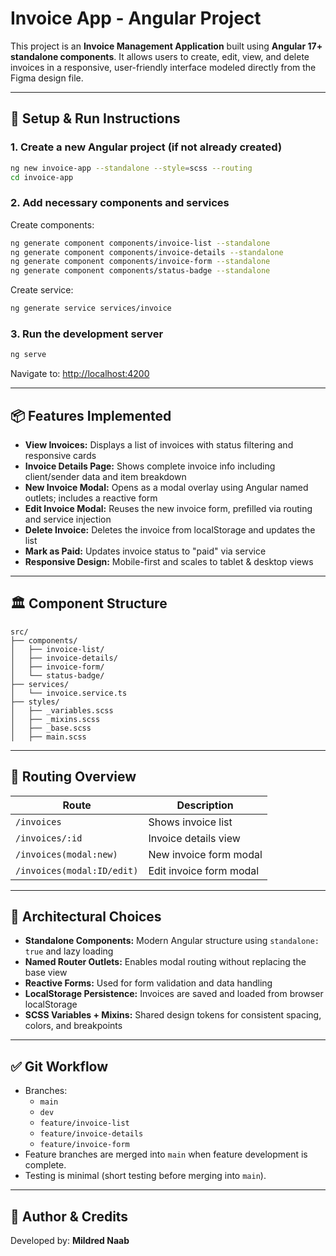# Invoice App - Angular Project

This project is an **Invoice Management Application** built using **Angular 17+ standalone components**. It allows users to create, edit, view, and delete invoices in a responsive, user-friendly interface modeled directly from the Figma design file.

---

## 🚀 Setup & Run Instructions

### 1. Create a new Angular project (if not already created)
```bash
ng new invoice-app --standalone --style=scss --routing
cd invoice-app
```

### 2. Add necessary components and services
Create components:
```bash
ng generate component components/invoice-list --standalone
ng generate component components/invoice-details --standalone
ng generate component components/invoice-form --standalone
ng generate component components/status-badge --standalone
```

Create service:
```bash
ng generate service services/invoice
```

### 3. Run the development server
```bash
ng serve
```
Navigate to: [http://localhost:4200](http://localhost:4200)

---

## 📦 Features Implemented

- **View Invoices:** Displays a list of invoices with status filtering and responsive cards
- **Invoice Details Page:** Shows complete invoice info including client/sender data and item breakdown
- **New Invoice Modal:** Opens as a modal overlay using Angular named outlets; includes a reactive form
- **Edit Invoice Modal:** Reuses the new invoice form, prefilled via routing and service injection
- **Delete Invoice:** Deletes the invoice from localStorage and updates the list
- **Mark as Paid:** Updates invoice status to "paid" via service
- **Responsive Design:** Mobile-first and scales to tablet & desktop views

---

## 🏛️ Component Structure

```
src/
├── components/
│   ├── invoice-list/
│   ├── invoice-details/
│   ├── invoice-form/
│   └── status-badge/
├── services/
│   └── invoice.service.ts
├── styles/
│   ├── _variables.scss
│   ├── _mixins.scss
│   ├── _base.scss
│   ├── main.scss
```

---

## 🔁 Routing Overview

| Route | Description |
|-------|-------------|
| `/invoices` | Shows invoice list |
| `/invoices/:id` | Invoice details view |
| `/invoices(modal:new)` | New invoice form modal |
| `/invoices(modal:ID/edit)` | Edit invoice form modal |

---

## 🧠 Architectural Choices

- **Standalone Components:** Modern Angular structure using `standalone: true` and lazy loading
- **Named Router Outlets:** Enables modal routing without replacing the base view
- **Reactive Forms:** Used for form validation and data handling
- **LocalStorage Persistence:** Invoices are saved and loaded from browser localStorage
- **SCSS Variables + Mixins:** Shared design tokens for consistent spacing, colors, and breakpoints

---

## ✅ Git Workflow

- Branches:
  - `main`
  - `dev`
  - `feature/invoice-list`
  - `feature/invoice-details`
  - `feature/invoice-form`
- Feature branches are merged into `main` when feature development is complete.
- Testing is minimal (short testing before merging into `main`).

---

## 📄 Author & Credits

Developed by: **Mildred Naab**  
